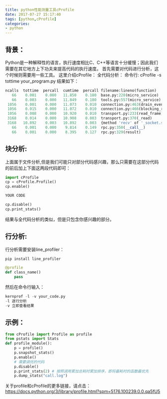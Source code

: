 ```yaml
---
title: python性能测量工具cProfile
date: 2017-07-27 15:17:40
tags: [python,cProfile]
categories:
- python
---
```


## 背景：
Python是一种解释性的语言，执行速度相比C、C++等语言十分缓慢；因此我们需要在其它地方上下功夫来提高代码的执行速度。
首先需要对代码进行分析，这个时候则需要用一些工具。
这里介绍cProfile：
全代码分析：
命令行: cProfile -s tottime your_program.py
结果如下：

```Python
ncalls  tottime  percall  cumtime  percall filename:lineno(function)
   66    0.001    0.000   11.850    0.180  base.py:228(micro_service)
   66    0.003    0.000   11.849    0.180  tools.py:557(micro_service)
 1056    0.001    0.000   11.073    0.010  connection.py:463(drain_events)
 1056    0.015    0.000   11.072    0.010  connection.py:466(blocking_read)
 1056    0.008    0.000   10.920    0.010  transport.py:233(read_frame)
 3168    0.014    0.000   10.908    0.003  transport.py:370(_read)
 3168   10.892    0.003   10.892    0.003  {method 'recv' of '_socket.socket' objects}
   66    0.001    0.000    9.814    0.149  rpc.py:350(__call__)
   66    0.001    0.000    8.395    0.127  rpc.py:329(result)
```
<!--more-->
## 块分析:
上面属于文件分析,但是我们可能只对部分代码感兴趣，那么只需要在这部分代码的前后加上下面这两段代码即可：
```Python
import cProfile
cp = cProfile.Profile()
cp.enable()

YOUR CODE

cp.disable()
cp.print_stats()
```
结果与全代码分析的类似，但是只包含你感兴趣的部分。

## 行分析:
行分析需要安装line_profiler：
```Python
pip install line_profiler
```
```Python
@profile
def class_name()
	pass
```
然后在命令行输入：
```Python
kernprof -l -v your_code.py
-l 逐行分析
-v 立即查看结果
```

## 示例：
```Python
from cProfile import Profile as profile 
from pstats import Stats 
def profile_module(): 
	p = profile() 
	p.snapshot_stats() 
	p.enable() 
	# 需要调优的代码
	p.disable() 
	p.print_stats(2) # 按照调用累加总耗时累加排序，即将最耗时的函数最优先
	p.dump_stats("call.log")
```
关于profile和cProfile的更多链接，请点击：
https://docs.python.org/3/library/profile.html?spm=5176.100239.0.0.qa5fU5